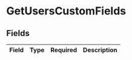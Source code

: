 # GetUsersCustomFields


## Fields

| Field       | Type        | Required    | Description |
| ----------- | ----------- | ----------- | ----------- |